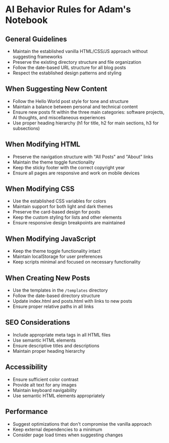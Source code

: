 # AI Behavior Rules for Adam's Notebook

## General Guidelines
- Maintain the established vanilla HTML/CSS/JS approach without suggesting frameworks
- Preserve the existing directory structure and file organization
- Follow the date-based URL structure for all blog posts
- Respect the established design patterns and styling

## When Suggesting New Content
- Follow the Hello World post style for tone and structure
- Maintain a balance between personal and technical content
- Ensure new posts fit within the three main categories: software projects, AI thoughts, and miscellaneous experiences
- Use proper heading hierarchy (h1 for title, h2 for main sections, h3 for subsections)

## When Modifying HTML
- Preserve the navigation structure with "All Posts" and "About" links
- Maintain the theme toggle functionality
- Keep the sticky footer with the correct copyright year
- Ensure all pages are responsive and work on mobile devices

## When Modifying CSS
- Use the established CSS variables for colors
- Maintain support for both light and dark themes
- Preserve the card-based design for posts
- Keep the custom styling for lists and other elements
- Ensure responsive design breakpoints are maintained

## When Modifying JavaScript
- Keep the theme toggle functionality intact
- Maintain localStorage for user preferences
- Keep scripts minimal and focused on necessary functionality

## When Creating New Posts
- Use the templates in the `/templates` directory
- Follow the date-based directory structure
- Update index.html and posts.html with links to new posts
- Ensure proper relative paths in all links

## SEO Considerations
- Include appropriate meta tags in all HTML files
- Use semantic HTML elements
- Ensure descriptive titles and descriptions
- Maintain proper heading hierarchy

## Accessibility
- Ensure sufficient color contrast
- Provide alt text for any images
- Maintain keyboard navigability
- Use semantic HTML elements appropriately

## Performance
- Suggest optimizations that don't compromise the vanilla approach
- Keep external dependencies to a minimum
- Consider page load times when suggesting changes 
